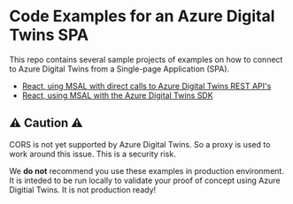 # Code Examples for an Azure Digital Twins SPA

This repo contains several sample projects of examples on how to connect to Azure Digital Twins from a Single-page Application (SPA). 

- [React, uing MSAL with direct calls to Azure Digital Twins REST API's](./react-msal-rest)
- [React, using MSAL with the Azure Digital Twins SDK](./react-msal-sdk)

## ⚠ Caution ⚠

CORS is not yet supported by Azure Digital Twins. So a proxy is used to work around this issue. This is a security risk.

We **do not** recommend you use these examples in production environment. It is inteded to be run locally to validate your proof of concept using Azure Digitial Twins. It is not production ready!